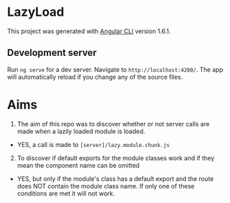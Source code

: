 # LazyLoad

This project was generated with [Angular CLI](https://github.com/angular/angular-cli) version 1.6.1.

## Development server

Run `ng serve` for a dev server. Navigate to `http://localhost:4200/`. The app will automatically reload if you change any of the source files.

# Aims

1. The aim of this repo was to discover whether or not server calls are made when a lazily loaded module is loaded.
  * YES, a call is made to `[server]/lazy.module.chunk.js`
2. To discover if default exports for the module classes work and if they mean the component name can be omitted
  * YES, but only if the module's class has a default export and the route does NOT contain the module class name. If only one of these conditions are met it will not work.

